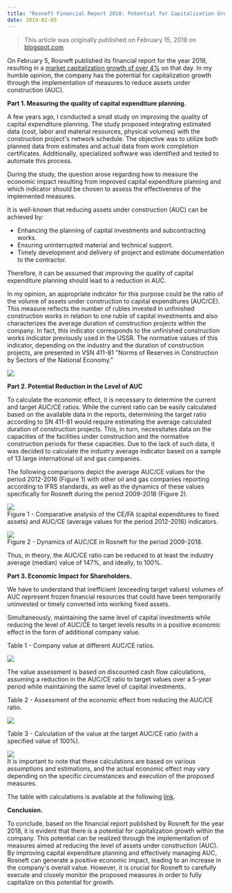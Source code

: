 ```yaml
---
title: "Rosneft Financial Report 2018: Potential for Capitalization Growth"
date: 2019-02-05
---
```


>This article was originally published on February 15, 2019 on [blogspot.com](https://stroylabs.blogspot.com/2019/02/5-2018-4.html)

On February 5, Rosneft published its financial report for the year 2018, resulting in a [market capitalization growth of over 4%](https://www.vedomosti.ru/business/news/2019/02/05/793347-rosneft-podorozhala-posle-publikatsii) on that day. In my humble opinion, the company has the potential for capitalization growth through the implementation of measures to reduce assets under construction (AUC).

**Part 1. Measuring the quality of capital expenditure planning.**

A few years ago, I conducted a small study on improving the quality of capital expenditure planning. The study proposed integrating estimated data (cost, labor and material resources, physical volumes) with the construction project's network schedule. The objective was to utilize both planned data from estimates and actual data from work completion certificates. Additionally, specialized software was identified and tested to automate this process.

During the study, the question arose regarding how to measure the economic impact resulting from improved capital expenditure planning and which indicator should be chosen to assess the effectiveness of the implemented measures.

It is well-known that reducing assets under construction (AUC) can be achieved by:

-   Enhancing the planning of capital investments and subcontracting works.
-   Ensuring uninterrupted material and technical support.
-   Timely development and delivery of project and estimate documentation to the contractor.

Therefore, it can be assumed that improving the quality of capital expenditure planning should lead to a reduction in AUC.

In my opinion, an appropriate indicator for this purpose could be the ratio of the volume of assets under construction to capital expenditures (AUC/CE). This measure reflects the number of rubles invested in unfinished construction works in relation to one ruble of capital investments and also characterizes the average duration of construction projects within the company. In fact, this indicator corresponds to the unfinished construction works indicator previously used in the USSR. The normative values of this indicator, depending on the industry and the duration of construction projects, are presented in VSN 411-81 "Norms of Reserves in Construction by Sectors of the National Economy."

[![](https://3.bp.blogspot.com/-ddUycqHwqNI/XGgCA4KtFWI/AAAAAAAACVk/Z_j5DK3l7gU_cMVUTWQoiaqZc6QhegQngCLcBGAs/s640/%25D1%25814.png)](https://3.bp.blogspot.com/-ddUycqHwqNI/XGgCA4KtFWI/AAAAAAAACVk/Z_j5DK3l7gU_cMVUTWQoiaqZc6QhegQngCLcBGAs/s1600/%25D1%25814.png)


**Part 2. Potential Reduction in the Level of AUC**

To calculate the economic effect, it is necessary to determine the current and target AUC/CE ratios. While the current ratio can be easily calculated based on the available data in the reports, determining the target ratio according to SN 411-81 would require estimating the average calculated duration of construction projects. This, in turn, necessitates data on the capacities of the facilities under construction and the normative construction periods for these capacities. Due to the lack of such data, it was decided to calculate the industry average indicator based on a sample of 13 large international oil and gas companies.

The following comparisons depict the average AUC/CE values for the period 2012-2016 (Figure 1) with other oil and gas companies reporting according to IFRS standards, as well as the dynamics of these values specifically for Rosneft during the period 2009-2018 (Figure 2).

[![](https://1.bp.blogspot.com/-rYI-aIZLckU/XGfwVDbed7I/AAAAAAAACUE/zjfOz1WNC40Ltw4qp6QjSDTZ5RocBN2NwCLcBGAs/s400/1.png)](https://1.bp.blogspot.com/-rYI-aIZLckU/XGfwVDbed7I/AAAAAAAACUE/zjfOz1WNC40Ltw4qp6QjSDTZ5RocBN2NwCLcBGAs/s1600/1.png)\
Figure 1 - Comparative analysis of the CE/FA (capital expenditures to fixed assets) and AUC/CE (average values for the period 2012-2016) indicators.

[![](https://2.bp.blogspot.com/-qZ2N6EtrT8I/XGf7JDcVJYI/AAAAAAAACUc/kXmQeQeP80kJnuUuHl5v7qZ4bOsbhO5eACLcBGAs/s400/2.png)](https://2.bp.blogspot.com/-qZ2N6EtrT8I/XGf7JDcVJYI/AAAAAAAACUc/kXmQeQeP80kJnuUuHl5v7qZ4bOsbhO5eACLcBGAs/s1600/2.png)\
Figure 2 - Dynamics of AUC/CE in Rosneft for the period 2009-2018.

Thus, in theory, the AUC/CE ratio can be reduced to at least the industry average (median) value of 147%, and ideally, to 100%.

**Part 3. Economic Impact for Shareholders.**

We have to understand that inefficient (exceeding target values) volumes of AUC represent frozen financial resources that could have been temporarily uninvested or timely converted into working fixed assets.

Simultaneously, maintaining the same level of capital investments while reducing the level of AUC/CE to target levels results in a positive economic effect in the form of additional company value.

Table 1 - Company value at different AUC/CE ratios.

[![](https://2.bp.blogspot.com/-B34EkPImKS8/XGgJuy-AO8I/AAAAAAAACVw/3kxVzOEjgCctFKvOzSVIXXwwCcY_ZqkdwCEwYBhgL/s640/%25D1%25822.png)](https://2.bp.blogspot.com/-B34EkPImKS8/XGgJuy-AO8I/AAAAAAAACVw/3kxVzOEjgCctFKvOzSVIXXwwCcY_ZqkdwCEwYBhgL/s1600/%25D1%25822.png)

The value assessment is based on discounted cash flow calculations, assuming a reduction in the AUC/CE ratio to target values over a 5-year period while maintaining the same level of capital investments.

Table 2 - Assessment of the economic effect from reducing the AUC/CE ratio.

[![](https://2.bp.blogspot.com/-6Yn4UNO9wI0/XGgrXeCSKUI/AAAAAAAACWg/mt3wj4TowycN4WpWb9FhDc956Zil_QYSwCEwYBhgL/s640/%25D1%25821.png)](https://2.bp.blogspot.com/-6Yn4UNO9wI0/XGgrXeCSKUI/AAAAAAAACWg/mt3wj4TowycN4WpWb9FhDc956Zil_QYSwCEwYBhgL/s1600/%25D1%25821.png)

Table 3 - Calculation of the value at the target AUC/CE ratio (with a specified value of 100%).

[![](https://3.bp.blogspot.com/-XQrBD_b0uIQ/XGgJveDi2OI/AAAAAAAACV0/Mg5gn8du9Pc_iq2FHKsATCiOKf_ETodPgCEwYBhgL/s640/%25D1%25823.png)](https://3.bp.blogspot.com/-XQrBD_b0uIQ/XGgJveDi2OI/AAAAAAAACV0/Mg5gn8du9Pc_iq2FHKsATCiOKf_ETodPgCEwYBhgL/s1600/%25D1%25823.png)\
It is important to note that these calculations are based on various assumptions and estimations, and the actual economic effect may vary depending on the specific circumstances and execution of the proposed measures.

The table with calculations is available at the following [link](https://drive.google.com/file/d/1S2t9QvlrgnVoMJHUsU1jgrODrTP0Yfvn/view?usp=sharing).

**Conclusion.**

To conclude, based on the financial report published by Rosneft for the year 2018, it is evident that there is a potential for capitalization growth within the company. This potential can be realized through the implementation of measures aimed at reducing the level of assets under construction (AUC). By improving capital expenditure planning and effectively managing AUC, Rosneft can generate a positive economic impact, leading to an increase in the company's overall value. However, it is crucial for Rosneft to carefully execute and closely monitor the proposed measures in order to fully capitalize on this potential for growth.
